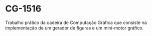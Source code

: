 # CG-1516
Trabalho prático da cadeira de Computação Gráfica que consiste na implementação de um gerador de figuras e um mini-motor gráfico.
